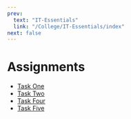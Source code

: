 ```yaml
---
prev:
  text: "IT-Essentials"
  link: "/College/IT-Essentials/index"
next: false
---
```


# Assignments

- [Task One](AssignmentOne.md)
- [Task Two](AssignmentTwo.md)
- [Task Four](AssignmentFour.md)
- [Task Five](AssignmentFive.md)
